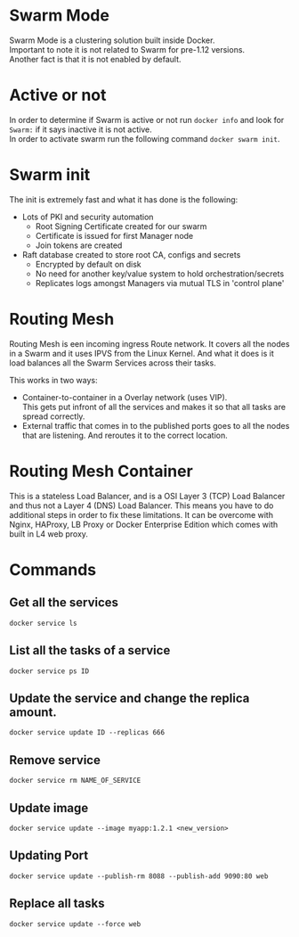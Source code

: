 # Swarm Mode

Swarm Mode is a clustering solution built inside Docker.  
Important to note it is not related to Swarm for pre-1.12 versions.  
Another fact is that it is not enabled by default.

# Active or not

In order to determine if Swarm is active or not run `docker info` and look for `Swarm:` if it says inactive it is not active.  
In order to activate swarm run the following command `docker swarm init`.

# Swarm init

The init is extremely fast and what it has done is the following:

-   Lots of PKI and security automation
    -   Root Signing Certificate created for our swarm
    -   Certificate is issued for first Manager node
    -   Join tokens are created
-   Raft database created to store root CA, configs and secrets
    -   Encrypted by default on disk
    -   No need for another key/value system to hold orchestration/secrets
    -   Replicates logs amongst Managers via mutual TLS in 'control plane'

# Routing Mesh

Routing Mesh is een incoming ingress Route network. It covers all the nodes in a Swarm and it uses IPVS from the Linux Kernel. And what it does is it load balances all the Swarm Services across their tasks.

This works in two ways:

-   Container-to-container in a Overlay network (uses VIP).  
    This gets put infront of all the services and makes it so that all tasks are spread correctly.
-   External traffic that comes in to the published ports goes to all the nodes that are listening. And reroutes it to the correct location.

# Routing Mesh Container

This is a stateless Load Balancer, and is a OSI Layer 3 (TCP) Load Balancer and thus not a Layer 4 (DNS) Load Balancer. This means you have to do additional steps in order to fix these limitations. It can be overcome with Nginx, HAProxy, LB Proxy or Docker Enterprise Edition which comes with built in L4 web proxy.

# Commands

## Get all the services

```
docker service ls
```

## List all the tasks of a service

```
docker service ps ID
```

## Update the service and change the replica amount.

```
docker service update ID --replicas 666
```

## Remove service

```
docker service rm NAME_OF_SERVICE
```

## Update image

```
docker service update --image myapp:1.2.1 <new_version>
```

## Updating Port

```
docker service update --publish-rm 8088 --publish-add 9090:80 web
```

## Replace all tasks

```
docker service update --force web
```
